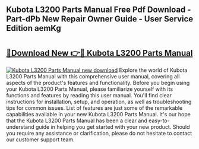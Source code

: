 ## Kubota L3200 Parts Manual Free Pdf Download - Part-dPb New Repair Owner Guide - User Service Edition aemKg

# <h2><a href="http://bc89962.oget.top/?id=Kubota+L3200+Parts+Manual">🔗Download New 👉🔴 Kubota L3200 Parts Manual</a></h2>

[![Kubota L3200 Parts Manual new download](https://i.imgur.com/5g1atiW.png)](http://bc89962.oget.top/?id=Kubota+L3200+Parts+Manual)
Explore the world of Kubota L3200 Parts Manual with this comprehensive user manual, covering all aspects of the product's features and functionality. Before you begin using your Kubota L3200 Parts Manual, please familiarize yourself with its functions and features by reading this user manual. You'll find clear instructions for installation, setup, and operation, as well as troubleshooting tips for common issues. List of features are just some of the remarkable capabilities available in your new Kubota L3200 Parts Manual. It's our hope that the Kubota L3200 Parts Manual has been a clear and easy-to-understand guide in helping you get started with your new product. Should you require any assistance or clarification, please do not hesitate to contact our customer support team.
